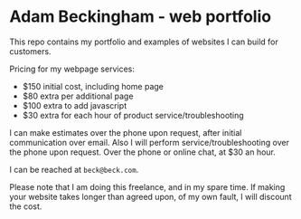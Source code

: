 # Adam Beckingham - web portfolio
This repo contains my portfolio and examples of websites I can build for customers.

Pricing for my webpage services:
+ $150 initial cost, including home page
+ $80 extra per additional page
+ $100 extra to add javascript
+ $30 extra for each hour of product service/troubleshooting

I can make estimates over the phone upon request, after initial communication over email.
Also I will perform service/troubleshooting over the phone upon request.
Over the phone or online chat, at $30 an hour.

I can be reached at ``beck@beck.com``.

Please note that I am doing this freelance, and in my spare time.
If making your website takes longer than agreed upon, of my own fault, I will discount the cost.

